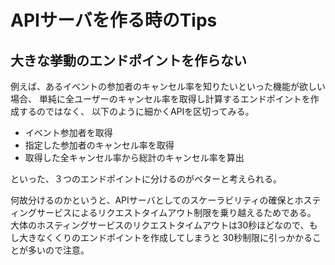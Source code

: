 # APIサーバを作る時のTips

## 大きな挙動のエンドポイントを作らない

例えば、あるイベントの参加者のキャンセル率を知りたいといった機能が欲しい場合、
単純に全ユーザーのキャンセル率を取得し計算するエンドポイントを作成するのではなく、
以下のように細かくAPIを区切ってみる。

- イベント参加者を取得
- 指定した参加者のキャンセル率を取得
- 取得した全キャンセル率から総計のキャンセル率を算出

といった、３つのエンドポイントに分けるのがベターと考えられる。

何故分けるのかというと、APIサーバとしてのスケーラビリティの確保とホスティングサービスによるリクエストタイムアウト制限を乗り越えるためである。
大体のホスティングサービスのリクエストタイムアウトは30秒ほどなので、もし大きなくくりのエンドポイントを作成してしまうと
30秒制限に引っかかることが多いので注意。
